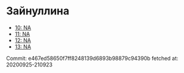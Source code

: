 # Зайнуллина
- [10: NA](10.md)
- [11: NA](11.md)
- [12: NA](12.md)
- [13: NA](13.md)

Commit: e467ed58650f7ff8248139d6893b98879c94390b
 fetched at: 20200925-210923
